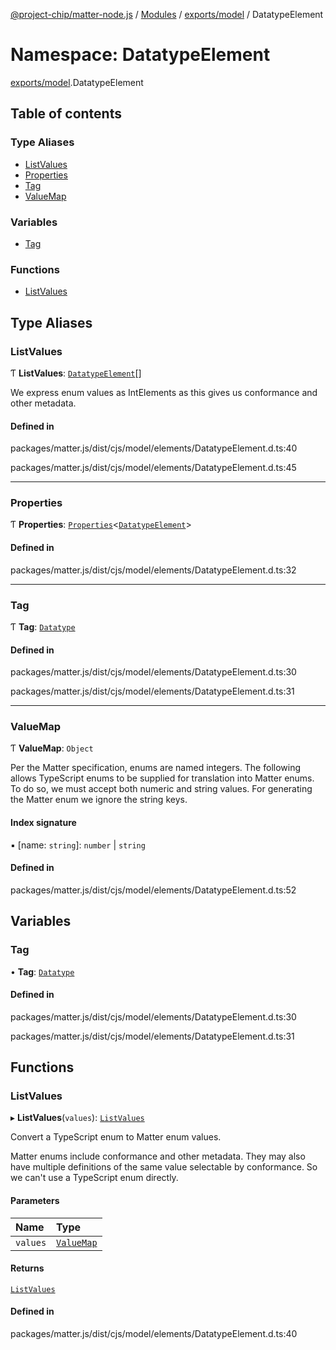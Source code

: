 [@project-chip/matter-node.js](../README.md) / [Modules](../modules.md) / [exports/model](exports_model.md) / DatatypeElement

# Namespace: DatatypeElement

[exports/model](exports_model.md).DatatypeElement

## Table of contents

### Type Aliases

- [ListValues](exports_model.DatatypeElement.md#listvalues)
- [Properties](exports_model.DatatypeElement.md#properties)
- [Tag](exports_model.DatatypeElement.md#tag)
- [ValueMap](exports_model.DatatypeElement.md#valuemap)

### Variables

- [Tag](exports_model.DatatypeElement.md#tag-1)

### Functions

- [ListValues](exports_model.DatatypeElement.md#listvalues-1)

## Type Aliases

### ListValues

Ƭ **ListValues**: [`DatatypeElement`](exports_model.md#datatypeelement)[]

We express enum values as IntElements as this gives us conformance
and other metadata.

#### Defined in

packages/matter.js/dist/cjs/model/elements/DatatypeElement.d.ts:40

packages/matter.js/dist/cjs/model/elements/DatatypeElement.d.ts:45

___

### Properties

Ƭ **Properties**: [`Properties`](exports_model.BaseElement.md#properties)<[`DatatypeElement`](exports_model.md#datatypeelement)\>

#### Defined in

packages/matter.js/dist/cjs/model/elements/DatatypeElement.d.ts:32

___

### Tag

Ƭ **Tag**: [`Datatype`](../enums/exports_model.ElementTag.md#datatype)

#### Defined in

packages/matter.js/dist/cjs/model/elements/DatatypeElement.d.ts:30

packages/matter.js/dist/cjs/model/elements/DatatypeElement.d.ts:31

___

### ValueMap

Ƭ **ValueMap**: `Object`

Per the Matter specification, enums are named integers.  The following
allows TypeScript enums to be supplied for translation into Matter
enums.  To do so, we must accept both numeric and string values.  For
generating the Matter enum we ignore the string keys.

#### Index signature

▪ [name: `string`]: `number` \| `string`

#### Defined in

packages/matter.js/dist/cjs/model/elements/DatatypeElement.d.ts:52

## Variables

### Tag

• **Tag**: [`Datatype`](../enums/exports_model.ElementTag.md#datatype)

#### Defined in

packages/matter.js/dist/cjs/model/elements/DatatypeElement.d.ts:30

packages/matter.js/dist/cjs/model/elements/DatatypeElement.d.ts:31

## Functions

### ListValues

▸ **ListValues**(`values`): [`ListValues`](exports_model.DatatypeElement.md#listvalues)

Convert a TypeScript enum to Matter enum values.

Matter enums include conformance and other metadata.  They may also have
multiple definitions of the same value selectable by conformance.  So
we can't use a TypeScript enum directly.

#### Parameters

| Name | Type |
| :------ | :------ |
| `values` | [`ValueMap`](exports_model.DatatypeElement.md#valuemap) |

#### Returns

[`ListValues`](exports_model.DatatypeElement.md#listvalues)

#### Defined in

packages/matter.js/dist/cjs/model/elements/DatatypeElement.d.ts:40
